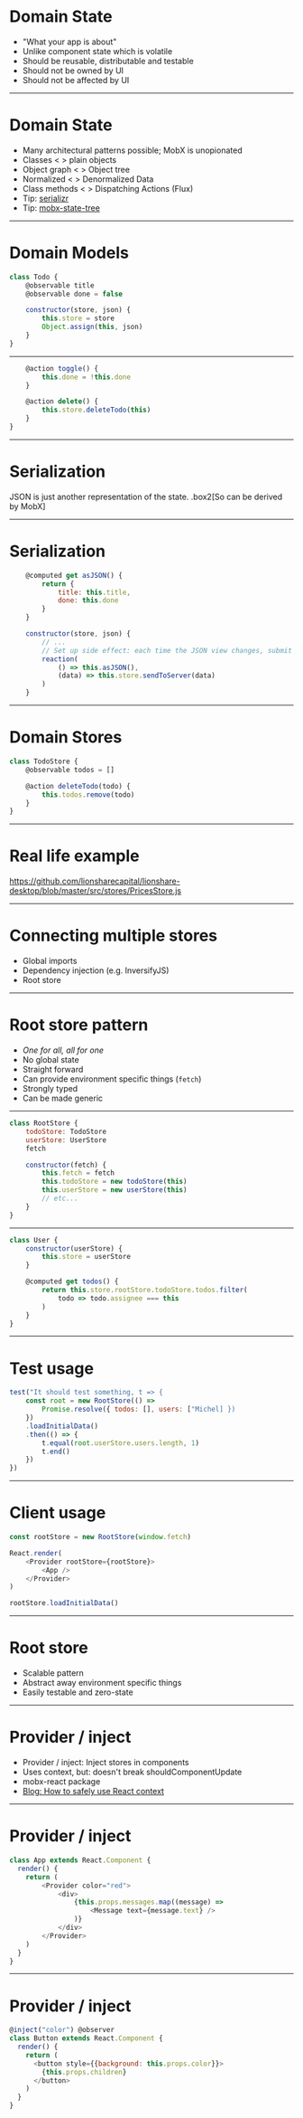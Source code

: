 # Domain State

* "What your app is about"
* Unlike component state which is volatile
* Should be reusable, distributable and testable
* Should not be owned by UI
* Should not be affected by UI

---

# Domain State

* Many architectural patterns possible; MobX is unopionated
* Classes < > plain objects
* Object graph < > Object tree
* Normalized < > Denormalized Data
* Class methods < > Dispatching Actions (Flux)
* Tip: [serializr](https://github.com/mobxjs/serializr)
* Tip: [mobx-state-tree](https://github.com/mobxjs/mobx-state-tree)

---

# Domain Models

```javascript
class Todo {
    @observable title
    @observable done = false

    constructor(store, json) {
        this.store = store
        Object.assign(this, json)
    }
}
```
---

```javascript
    @action toggle() {
        this.done = !this.done
    }

    @action delete() {
        this.store.deleteTodo(this)
    }
}
```

---

# Serialization

JSON is just another representation of the state.
.box2[So can be derived by MobX]

---

# Serialization

```javascript
    @computed get asJSON() {
        return {
            title: this.title,
            done: this.done
        }
    }

    constructor(store, json) {
        // ...
        // Set up side effect: each time the JSON view changes, submit it
        reaction(
            () => this.asJSON(),
            (data) => this.store.sendToServer(data)
        )
    }
```
---

# Domain Stores

```javascript
class TodoStore {
    @observable todos = []

    @action deleteTodo(todo) {
        this.todos.remove(todo)
    }
}
```
---

# Real life example

https://github.com/lionsharecapital/lionshare-desktop/blob/master/src/stores/PricesStore.js


---

# Connecting multiple stores

* Global imports
* Dependency injection (e.g. InversifyJS)
* Root store

---

# Root store pattern

* _One for all, all for one_
* No global state
* Straight forward
* Can provide environment specific things (`fetch`)
* Strongly typed
* Can be made generic

---

```javascript
class RootStore {
    todoStore: TodoStore
    userStore: UserStore
    fetch

    constructor(fetch) {
        this.fetch = fetch
        this.todoStore = new todoStore(this)
        this.userStore = new userStore(this)
        // etc...
    }
}
```

---

```javascript
class User {
    constructor(userStore) {
        this.store = userStore
    }

    @computed get todos() {
        return this.store.rootStore.todoStore.todos.filter(
            todo => todo.assignee === this
        )
    }
}
```
---

# Test usage

```javascript
test("It should test something, t => {
    const root = new RootStore(() =>
        Promise.resolve({ todos: [], users: ["Michel] })
    })
    .loadInitialData()
    .then(() => {
        t.equal(root.userStore.users.length, 1)
        t.end()
    })
})
```

---

# Client usage

```javascript
const rootStore = new RootStore(window.fetch)

React.render(
    <Provider rootStore={rootStore}>
        <App />
    </Provider>
)

rootStore.loadInitialData()
```

---

# Root store

* Scalable pattern
* Abstract away environment specific things
* Easily testable and zero-state

---

# Provider / inject

* Provider / inject: Inject stores in components
* Uses context, but: doesn't break shouldComponentUpdate
* mobx-react package
* [Blog: How to safely use React context](https://medium.com/@mweststrate/how-to-safely-use-react-context-b7e343eff076#.1y806u7cy)

---

# Provider / inject

```javascript
class App extends React.Component {
  render() {
    return (
        <Provider color="red">
            <div>
                {this.props.messages.map((message) =>
                    <Message text={message.text} />
                )}
            </div>
        </Provider>
    )
  }
}
```

---

# Provider / inject

```javascript
@inject("color") @observer
class Button extends React.Component {
  render() {
    return (
      <button style={{background: this.props.color}}>
        {this.props.children}
      </button>
    )
  }
}
```